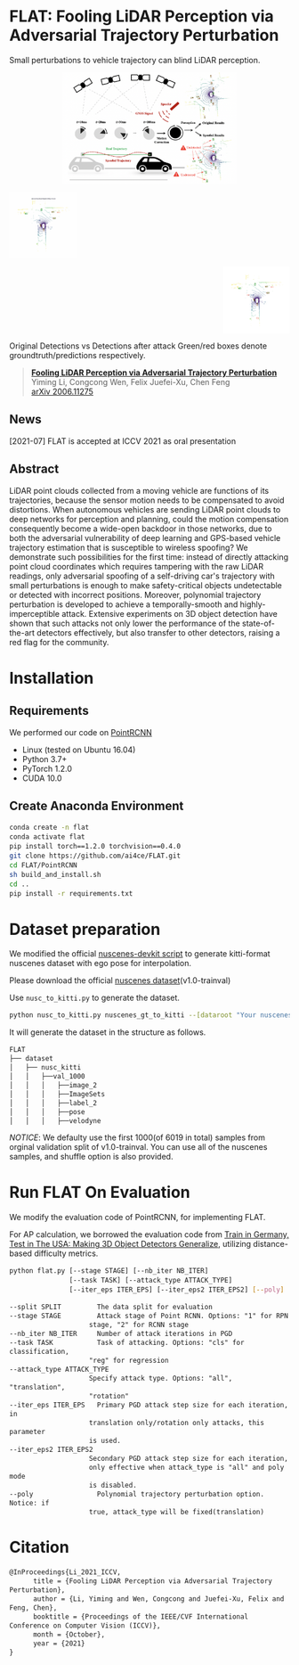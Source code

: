 # FLAT: Fooling LiDAR Perception via Adversarial Trajectory Perturbation

Small perturbations to vehicle trajectory can blind LiDAR perception.

<p align="center"> <img src='docs/pics/FLAT.png' align="center" height="200px"> </p>

<p align="left"> <img src='docs/pics/0558_original.gif' align="center" height="120px"> </p>
<p align="right"> <img src='docs/pics/0558_distorted.gif' align="center" height="120px"> </p>
Original Detections vs Detections after attack
Green/red boxes denote groundtruth/predictions respectively.

> [**Fooling LiDAR Perception via Adversarial Trajectory Perturbation**](https://arxiv.org/abs/2103.15326)        
> Yiming Li, Congcong Wen, Felix Juefei-Xu, Chen Feng        
> [arXiv 2006.11275](https://arxiv.org/abs/2103.15326)

## News

[2021-07] FLAT is accepted at ICCV 2021 as oral presentation

## Abstract
LiDAR point clouds collected from a moving vehicle are functions of its trajectories, because the sensor motion needs to be compensated to avoid distortions. When autonomous vehicles are sending LiDAR point clouds to deep networks for perception and planning, could the motion compensation consequently become a wide-open backdoor in those networks, due to both the adversarial vulnerability of deep learning and GPS-based vehicle trajectory estimation that is susceptible to wireless spoofing? We demonstrate such possibilities for the first time: instead of directly attacking point cloud coordinates which requires tampering with the raw LiDAR readings, only adversarial spoofing of a self-driving car's trajectory with small perturbations is enough to make safety-critical objects undetectable or detected with incorrect positions. Moreover, polynomial trajectory perturbation is developed to achieve a temporally-smooth and highly-imperceptible attack. Extensive experiments on 3D object detection have shown that such attacks not only lower the performance of the state-of-the-art detectors effectively, but also transfer to other detectors, raising a red flag for the community. 

# Installation
## Requirements
We performed our code on [PointRCNN](https://github.com/sshaoshuai/PointRCNN)
* Linux (tested on Ubuntu 16.04)
* Python 3.7+
* PyTorch 1.2.0
* CUDA 10.0

## Create Anaconda Environment
```bash
conda create -n flat
conda activate flat
pip install torch==1.2.0 torchvision==0.4.0
git clone https://github.com/ai4ce/FLAT.git
cd FLAT/PointRCNN
sh build_and_install.sh
cd ..
pip install -r requirements.txt
```

# Dataset preparation
We modified the official [nuscenes-devkit script](https://github.com/nutonomy/nuscenes-devkit/blob/master/python-sdk/nuscenes/scripts/export_kitti.py) to generate kitti-format nuscenes dataset with ego pose for interpolation.

Please download the official [nuscenes dataset](https://www.nuscenes.org/nuscenes)(v1.0-trainval)

Use ```nusc_to_kitti.py``` to generate the dataset.

```bash
python nusc_to_kitti.py nuscenes_gt_to_kitti --[dataroot "Your nuscenes dataroot"]
```

It will generate the dataset in the structure as follows.
```
FLAT
├── dataset
│   ├── nusc_kitti
│   │   ├──val_1000
│   │   │   ├──image_2
│   │   │   ├──ImageSets
│   │   │   ├──label_2
│   │   │   ├──pose
│   │   │   ├──velodyne
```

*NOTICE*: We defaulty use the first 1000(of 6019 in total) samples from orginal validation split of v1.0-trainval. You can use all of the nuscenes samples, and shuffle option is also provided.

# Run FLAT On Evaluation
We modify the evaluation code of PointRCNN, for implementing FLAT.

For AP calculation, we borrowed the evaluation code from [Train in Germany, Test in The USA: Making 3D Object Detectors Generalize](https://github.com/cxy1997/3D_adapt_auto_driving), utilizing distance-based difficulty metrics.

```bash
python flat.py [--stage STAGE] [--nb_iter NB_ITER]
               [--task TASK] [--attack_type ATTACK_TYPE] 
               [--iter_eps ITER_EPS] [--iter_eps2 ITER_EPS2] [--poly]
```

```
--split SPLIT         The data split for evaluation
--stage STAGE         Attack stage of Point RCNN. Options: "1" for RPN
                    stage, "2" for RCNN stage
--nb_iter NB_ITER     Number of attack iterations in PGD
--task TASK           Task of attacking. Options: "cls" for classification,
                    "reg" for regression
--attack_type ATTACK_TYPE
                    Specify attack type. Options: "all", "translation",
                    "rotation"
--iter_eps ITER_EPS   Primary PGD attack step size for each iteration, in
                    translation only/rotation only attacks, this parameter
                    is used.
--iter_eps2 ITER_EPS2
                    Secondary PGD attack step size for each iteration,
                    only effective when attack_type is "all" and poly mode
                    is disabled.
--poly                Polynomial trajectory perturbation option. Notice: if
                    true, attack_type will be fixed(translation)
```


# Citation
```
@InProceedings{Li_2021_ICCV,
      title = {Fooling LiDAR Perception via Adversarial Trajectory Perturbation},
      author = {Li, Yiming and Wen, Congcong and Juefei-Xu, Felix and Feng, Chen},
      booktitle = {Proceedings of the IEEE/CVF International Conference on Computer Vision (ICCV)},
      month = {October},
      year = {2021}
}
```